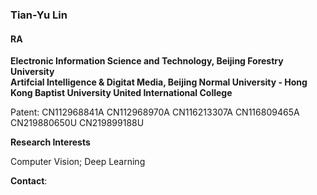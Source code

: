### Tian-Yu Lin
#### RA
**Electronic Information Science and Technology, Beijing Forestry University**\
**Artifcial Intelligence & Digitat Media, Beijing Normal University - Hong Kong Baptist University United International College**

Patent:
CN112968841A
CN112968970A
CN116213307A
CN116809465A
CN219880650U
CN219899188U


**Research Interests**

Computer Vision; Deep Learning

**Contact**: 